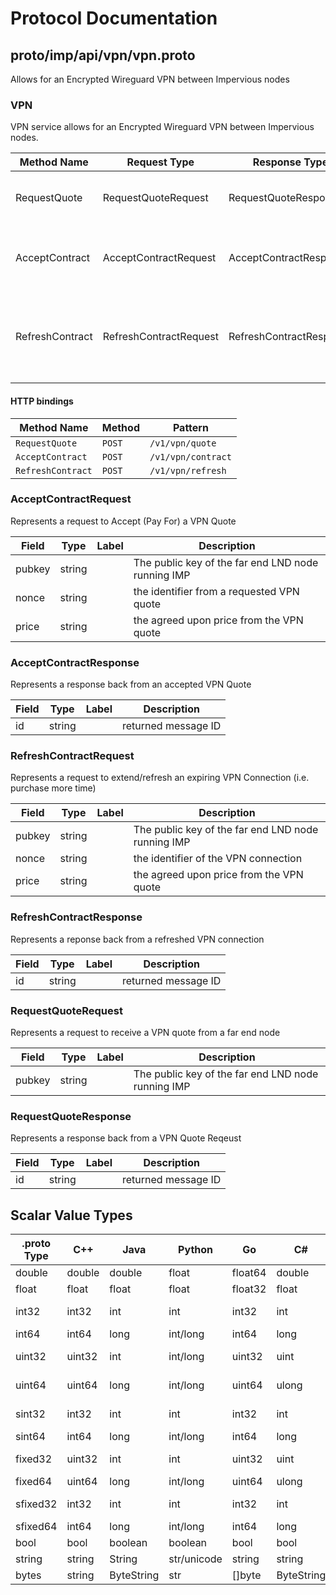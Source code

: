 # Protocol Documentation
<a name="top"></a>

<!--
## Table of Contents

- [proto/imp/api/vpn/vpn.proto](#proto/imp/api/vpn/vpn.proto)
    - [AcceptContractRequest](#vpn.AcceptContractRequest)
    - [AcceptContractResponse](#vpn.AcceptContractResponse)
    - [RefreshContractRequest](#vpn.RefreshContractRequest)
    - [RefreshContractResponse](#vpn.RefreshContractResponse)
    - [RequestQuoteRequest](#vpn.RequestQuoteRequest)
    - [RequestQuoteResponse](#vpn.RequestQuoteResponse)

    - [VPN](#vpn.VPN)

- [Scalar Value Types](#scalar-value-types)



<a name="proto/imp/api/vpn/vpn.proto"></a>
<p align="right"><a href="#top">Top</a></p>

-->

## proto/imp/api/vpn/vpn.proto
Allows for an Encrypted Wireguard VPN between Impervious nodes



<a name="vpn.VPN"></a>

### VPN
VPN service allows for an Encrypted Wireguard VPN between Impervious nodes.

| Method Name | Request Type | Response Type | Description |
| ----------- | ------------ | ------------- | ------------|
| RequestQuote | RequestQuoteRequest | RequestQuoteResponse | RequestQuote requests a quote from another node. |
| AcceptContract | AcceptContractRequest | AcceptContractResponse | AcceptContract accepts and pays for a specific contract. |
| RefreshContract | RefreshContractRequest | RefreshContractResponse | RefreshContract accepts and pays for a specific contract refresh on an existing VPN. |


#### HTTP bindings

| Method Name | Method | Pattern |
| ----------- | ------ | ------- |
| `RequestQuote` | `POST` | `/v1/vpn/quote`
| `AcceptContract` | `POST` | `/v1/vpn/contract`
| `RefreshContract` | `POST` | `/v1/vpn/refresh` <!-- end services -->



<a name="vpn.AcceptContractRequest"></a>

### AcceptContractRequest
Represents a request to Accept (Pay For) a VPN Quote


| Field | Type | Label | Description |
| ----- | ---- | ----- | ----------- |
| pubkey | string |  | The public key of the far end LND node running IMP |
| nonce | string |  | the identifier from a requested VPN quote |
| price | string |  | the agreed upon price from the VPN quote |






<a name="vpn.AcceptContractResponse"></a>

### AcceptContractResponse
Represents a response back from an accepted VPN Quote


| Field | Type | Label | Description |
| ----- | ---- | ----- | ----------- |
| id | string |  | returned message ID |






<a name="vpn.RefreshContractRequest"></a>

### RefreshContractRequest
Represents a request to extend/refresh an expiring VPN Connection (i.e. purchase more time)


| Field | Type | Label | Description |
| ----- | ---- | ----- | ----------- |
| pubkey | string |  | The public key of the far end LND node running IMP |
| nonce | string |  | the identifier of the VPN connection |
| price | string |  | the agreed upon price from the VPN quote |






<a name="vpn.RefreshContractResponse"></a>

### RefreshContractResponse
Represents a reponse back from a refreshed VPN connection


| Field | Type | Label | Description |
| ----- | ---- | ----- | ----------- |
| id | string |  | returned message ID |






<a name="vpn.RequestQuoteRequest"></a>

### RequestQuoteRequest
Represents a request to receive a VPN quote from a far end node


| Field | Type | Label | Description |
| ----- | ---- | ----- | ----------- |
| pubkey | string |  | The public key of the far end LND node running IMP |






<a name="vpn.RequestQuoteResponse"></a>

### RequestQuoteResponse
Represents a response back from a VPN Quote Reqeust


| Field | Type | Label | Description |
| ----- | ---- | ----- | ----------- |
| id | string |  | returned message ID |





 <!-- end messages -->

 <!-- end enums -->

 <!-- end HasExtensions -->

## Scalar Value Types

| .proto Type | C++ | Java | Python | Go | C# | PHP | Ruby |
| ----------- | --- | ---- | ------ | -- | -- | --- | ---- |
| <a name="double" /> double | double | double | float | float64 | double | float | Float |
| <a name="float" /> float | float | float | float | float32 | float | float | Float |
| <a name="int32" /> int32 | int32 | int | int | int32 | int | integer | Bignum or Fixnum (as required) |
| <a name="int64" /> int64 | int64 | long | int/long | int64 | long | integer/string | Bignum |
| <a name="uint32" /> uint32 | uint32 | int | int/long | uint32 | uint | integer | Bignum or Fixnum (as required) |
| <a name="uint64" /> uint64 | uint64 | long | int/long | uint64 | ulong | integer/string | Bignum or Fixnum (as required) |
| <a name="sint32" /> sint32 | int32 | int | int | int32 | int | integer | Bignum or Fixnum (as required) |
| <a name="sint64" /> sint64 | int64 | long | int/long | int64 | long | integer/string | Bignum |
| <a name="fixed32" /> fixed32 | uint32 | int | int | uint32 | uint | integer | Bignum or Fixnum (as required) |
| <a name="fixed64" /> fixed64 | uint64 | long | int/long | uint64 | ulong | integer/string | Bignum |
| <a name="sfixed32" /> sfixed32 | int32 | int | int | int32 | int | integer | Bignum or Fixnum (as required) |
| <a name="sfixed64" /> sfixed64 | int64 | long | int/long | int64 | long | integer/string | Bignum |
| <a name="bool" /> bool | bool | boolean | boolean | bool | bool | boolean | TrueClass/FalseClass |
| <a name="string" /> string | string | String | str/unicode | string | string | string | String (UTF-8) |
| <a name="bytes" /> bytes | string | ByteString | str | []byte | ByteString | string | String (ASCII-8BIT) |
